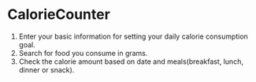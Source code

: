 # CalorieCounter
1. Enter your basic information for setting your daily calorie consumption goal. 
2. Search for food you consume in grams.
3. Check the calorie amount based on date and meals(breakfast, lunch, dinner or snack).
